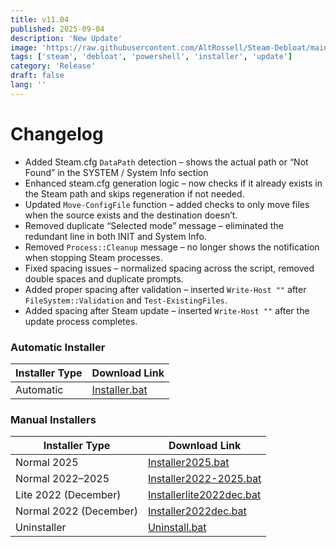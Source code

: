 ```yaml
---
title: v11.04
published: 2025-09-04
description: 'New Update'
image: 'https://raw.githubusercontent.com/AltRossell/Steam-Debloat/main/src/content/posts/assets/v11.04.png'
tags: ['steam', 'debloat', 'powershell', 'installer', 'update']
category: 'Release'
draft: false 
lang: ''
---
```


# Changelog

- Added Steam.cfg `DataPath` detection – shows the actual path or “Not Found” in the SYSTEM / System Info section
- Enhanced steam.cfg generation logic – now checks if it already exists in the Steam path and skips regeneration if not needed.  
- Updated `Move-ConfigFile` function – added checks to only move files when the source exists and the destination doesn’t.  
- Removed duplicate “Selected mode” message – eliminated the redundant line in both INIT and System Info.  
- Removed `Process::Cleanup` message – no longer shows the notification when stopping Steam processes.  
- Fixed spacing issues – normalized spacing across the script, removed double spaces and duplicate prompts.  
- Added proper spacing after validation – inserted `Write-Host ""` after `FileSystem::Validation` and `Test-ExistingFiles`.  
- Added spacing after Steam update – inserted `Write-Host ""` after the update process completes.  

### Automatic Installer
| Installer Type | Download Link |
|----------------|---------------|
| Automatic      | [Installer.bat](https://github.com/AltRossell/Steam-Debloat/releases/download/v11.04/Installer.bat) |

### Manual Installers
| Installer Type          | Download Link |
|-------------------------|---------------|
| Normal 2025             | [Installer2025.bat](https://github.com/AltRossell/Steam-Debloat/releases/download/v11.04/Installer2025.bat) |
| Normal 2022–2025        | [Installer2022-2025.bat](https://github.com/AltRossell/Steam-Debloat/releases/download/v11.04/Installer2022-2025.bat) |
| Lite 2022 (December)    | [Installerlite2022dec.bat](https://github.com/AltRossell/Steam-Debloat/releases/download/v11.04/Installer2022dec.bat) |
| Normal 2022 (December)  | [Installer2022dec.bat](https://github.com/AltRossell/Steam-Debloat/releases/download/v11.04/Installer2022dec.bat) |
| Uninstaller             | [Uninstall.bat](https://github.com/AltRossell/Steam-Debloat/releases/download/v11.04/Uninstall.bat) |
